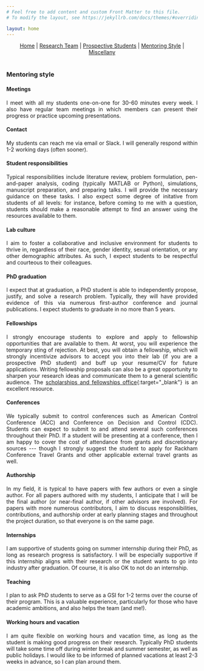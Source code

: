 ```yaml
---
# Feel free to add content and custom Front Matter to this file.
# To modify the layout, see https://jekyllrb.com/docs/themes/#overriding-theme-defaults

layout: home
---
```


<style>body {text-align: justify}</style>

<center>
<a href="./index.html">Home</a> | <a href="./team.html">Research Team</a> | <a href="./prospectives.html">Prospective Students</a> | <a href="./mentoring.html">Mentoring Style</a> | <a href="./miscellany.html">Miscellany</a>
</center>
<br>

### **Mentoring style**

#### **Meetings**
I meet with all my students one-on-one for 30-60 minutes every week. I also have regular team meetings in which members can present their progress or practice upcoming presentations.

#### **Contact**
My students can reach me via email or Slack. I will generally respond within 1-2 working days (often sooner).

#### **Student responsibilities**
Typical responsibilities include literature review, problem formulation, pen-and-paper analysis, coding (typically MATLAB or Python), simulations, manuscript preparation, and preparing talks. I will provide the necessary guidance on these tasks. I also expect some degree of initative from students of all levels: for instance, before coming to me with a question, students should make a reasonable attempt to find an answer using the resources available to them.

#### **Lab culture**
I aim to foster a collaborative and inclusive environment for students to thrive in, regardless of their race, gender identity, sexual orientation, or any other demographic attributes. As such, I expect students to be respectful and courteous to their colleagues.

#### **PhD graduation**
I expect that at graduation, a PhD student is able to independently propose, justify, and solve a research problem. Typically, they will have provided evidence of this via numerous first-author conference and journal publications. I expect students to graduate in no more than 5 years.

#### **Fellowships**
I strongly encourage students to explore and apply to fellowship opportunities that are available to them. At worst, you will experience the temporary sting of rejection. At best, you will obtain a fellowship, which will strongly incentivize advisors to accept you into their lab (if you are a prospective PhD student) and buff up your resume/CV for future applications. Writing fellowship proposals can also be a great opportunity to sharpen your research ideas and communicate them to a general scientific audience. The [scholarships and fellowships office](https://scholarships.engin.umich.edu/){:target="_blank"} is an excellent resource.

#### **Conferences**
We typically submit to control conferences such as American Control Conference (ACC) and Conference on Decision and Control (CDC). Students can expect to submit to and attend several such conferences throughout their PhD. If a student will be presenting at a conference, then I am happy to cover the cost of attendance from grants and discretionary sources --- though I strongly suggest the student to apply for Rackham Conference Travel Grants and other applicable external travel grants as well.

#### **Authorship**
In my field, it is typical to have papers with few authors or even a single author. For all papers authored with my students, I anticipate that I will be the final author (or near-final author, if other advisors are involved). For papers with more numerous contributors, I aim to discuss responsibilities, contributions, and authorship order at early planning stages and throughout the project duration, so that everyone is on the same page.

#### **Internships**
I am supportive of students going on summer internship during their PhD, as long as research progress is satisfactory. I will be especially supportive if this internship aligns with their research or the student wants to go into industry after graduation. Of course, it is also OK to not do an internship.

#### **Teaching**
I plan to ask PhD students to serve as a GSI for 1-2 terms over the course of their program. This is a valuable experience, particularly for those who have academic ambitions, and also helps the team (and me!).

#### **Working hours and vacation**
I am quite flexible on working hours and vacation time, as long as the student is making good progress on their research. Typically PhD students will take some time off during winter break and summer semester, as well as public holidays. I would like to be informed of planned vacations at least 2-3 weeks in advance, so I can plan around them.

